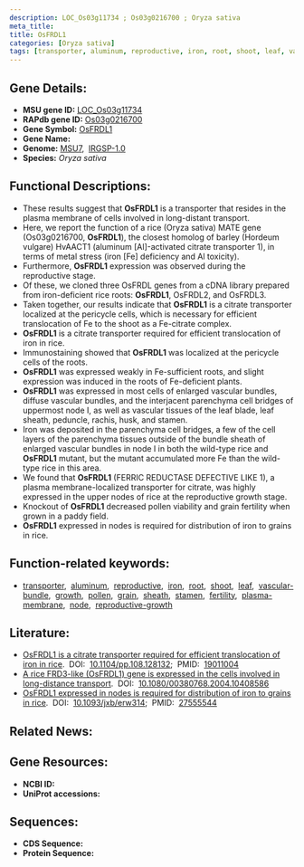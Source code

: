 ```yaml
---
description: LOC_Os03g11734 ; Os03g0216700 ; Oryza sativa
meta_title:
title: OsFRDL1
categories: [Oryza sativa]
tags: [transporter, aluminum, reproductive, iron, root, shoot, leaf, vascular bundle, growth, pollen, grain, sheath, stamen, fertility, plasma membrane, node, reproductive growth]
---
```


## Gene Details:
- **MSU gene ID:** [LOC_Os03g11734](http://rice.uga.edu/cgi-bin/ORF_infopage.cgi?orf=LOC_Os03g11734)  
- **RAPdb gene ID:** [Os03g0216700](https://rapdb.dna.affrc.go.jp/locus/?name=Os03g0216700)  
- **Gene Symbol:** <u>OsFRDL1</u>
- **Gene Name:**
- **Genome:**  [MSU7](http://rice.uga.edu/),&nbsp;&nbsp;[IRGSP-1.0](https://rapdb.dna.affrc.go.jp/download/irgsp1.html)
- **Species:** *Oryza sativa*

## Functional Descriptions:
   - These results suggest that **OsFRDL1** is a transporter that resides in the plasma membrane of cells involved in long-distant transport.
   - Here, we report the function of a rice (Oryza sativa) MATE gene (Os03g0216700, **OsFRDL1**), the closest homolog of barley (Hordeum vulgare) HvAACT1 (aluminum [Al]-activated citrate transporter 1), in terms of metal stress (iron [Fe] deficiency and Al toxicity).
   - Furthermore, **OsFRDL1** expression was observed during the reproductive stage.
   - Of these, we cloned three OsFRDL genes from a cDNA library prepared from iron-deficient rice roots: **OsFRDL1**, OsFRDL2, and OsFRDL3.
   - Taken together, our results indicate that **OsFRDL1** is a citrate transporter localized at the pericycle cells, which is necessary for efficient translocation of Fe to the shoot as a Fe-citrate complex.
   - **OsFRDL1** is a citrate transporter required for efficient translocation of iron in rice.
   - Immunostaining showed that **OsFRDL1** was localized at the pericycle cells of the roots.
   - **OsFRDL1** was expressed weakly in Fe-sufficient roots, and slight expression was induced in the roots of Fe-deficient plants.
   - **OsFRDL1** was expressed in most cells of enlarged vascular bundles, diffuse vascular bundles, and the interjacent parenchyma cell bridges of uppermost node I, as well as vascular tissues of the leaf blade, leaf sheath, peduncle, rachis, husk, and stamen.
   - Iron was deposited in the parenchyma cell bridges, a few of the cell layers of the parenchyma tissues outside of the bundle sheath of enlarged vascular bundles in node I in both the wild-type rice and **OsFRDL1** mutant, but the mutant accumulated more Fe than the wild-type rice in this area.
   - We found that **OsFRDL1** (FERRIC REDUCTASE DEFECTIVE LIKE 1), a plasma membrane-localized transporter for citrate, was highly expressed in the upper nodes of rice at the reproductive growth stage.
   - Knockout of **OsFRDL1** decreased pollen viability and grain fertility when grown in a paddy field.
   - **OsFRDL1** expressed in nodes is required for distribution of iron to grains in rice.

## Function-related keywords:
   - [transporter](/tags/transporter/),&nbsp;&nbsp;[aluminum](/tags/aluminum/),&nbsp;&nbsp;[reproductive](/tags/reproductive/),&nbsp;&nbsp;[iron](/tags/iron/),&nbsp;&nbsp;[root](/tags/root/),&nbsp;&nbsp;[shoot](/tags/shoot/),&nbsp;&nbsp;[leaf](/tags/leaf/),&nbsp;&nbsp;[vascular-bundle](/tags/vascular-bundle/),&nbsp;&nbsp;[growth](/tags/growth/),&nbsp;&nbsp;[pollen](/tags/pollen/),&nbsp;&nbsp;[grain](/tags/grain/),&nbsp;&nbsp;[sheath](/tags/sheath/),&nbsp;&nbsp;[stamen](/tags/stamen/),&nbsp;&nbsp;[fertility](/tags/fertility/),&nbsp;&nbsp;[plasma-membrane](/tags/plasma-membrane/),&nbsp;&nbsp;[node](/tags/node/),&nbsp;&nbsp;[reproductive-growth](/tags/reproductive-growth/)

## Literature:
   - [OsFRDL1 is a citrate transporter required for efficient translocation of iron in rice](https://www.doi.org/10.1104/pp.108.128132).&nbsp;&nbsp;DOI:&nbsp;&nbsp;[10.1104/pp.108.128132](https://www.doi.org/10.1104/pp.108.128132);&nbsp;&nbsp;PMID:&nbsp;&nbsp;[19011004](https://pubmed.ncbi.nlm.nih.gov/19011004/)
   - [A rice FRD3-like (OsFRDL1) gene is expressed in the cells involved in long-distance transport](https://www.doi.org/10.1080/00380768.2004.10408586).&nbsp;&nbsp;DOI:&nbsp;&nbsp;[10.1080/00380768.2004.10408586](https://www.doi.org/10.1080/00380768.2004.10408586)
   - [OsFRDL1 expressed in nodes is required for distribution of iron to grains in rice](https://www.doi.org/10.1093/jxb/erw314).&nbsp;&nbsp;DOI:&nbsp;&nbsp;[10.1093/jxb/erw314](https://www.doi.org/10.1093/jxb/erw314);&nbsp;&nbsp;PMID:&nbsp;&nbsp;[27555544](https://pubmed.ncbi.nlm.nih.gov/27555544/)

## Related News:

## Gene Resources:
- **NCBI ID:**  []()
- **UniProt accessions:** [](https://www.uniprot.org/uniprotkb//entry)

## Sequences:
- **CDS Sequence:**
- **Protein Sequence:**
